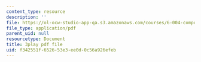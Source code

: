 ```yaml
---
content_type: resource
description: ''
file: https://ol-ocw-studio-app-qa.s3.amazonaws.com/courses/6-004-computation-structures-spring-2017/f342551f652653e3ee0d0c56a926efeb_9eWKuWyXYKY.pdf
file_type: application/pdf
parent_uid: null
resourcetype: Document
title: 3play pdf file
uid: f342551f-6526-53e3-ee0d-0c56a926efeb
---
```

